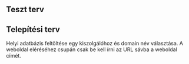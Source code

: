 






## Teszt terv






## Telepítési terv
Helyi adatbázis feltöltése egy kiszolgálóhoz és domain név választása.
A weboldal eléréséhez csupán csak be kell írni az URL sávba a weboldal címét.